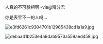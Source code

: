 人真的不可貌相啊 -via@精分君

你是表里不一的人吗...

![e3fd6261c9304701b12965438cd1a1a9.jpg](https://wxlzmt.github.io/cdn1/ext/qw/groups/30052/e3fd6261c9304701b12965438cd1a1a9.jpg)

![debaa41b253e4a9dab9573a559aed458.jpg](https://wxlzmt.github.io/cdn1/ext/qw/groups/30052/debaa41b253e4a9dab9573a559aed458.jpg)

